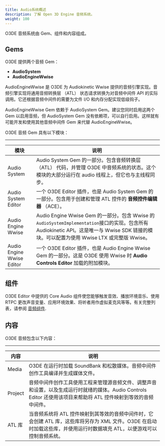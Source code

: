 ```yaml
---
title: Audio系统概述
description: 了解 Open 3D Engine 音频系统。
weight: 100
---
```


O3DE 音频系统由 Gem、组件和内容组成。

## Gems 

O3DE 提供两个音频 Gem：
+ **AudioSystem**
+ **AudioEngineWwise**

AudioEngineWwise 是 O3DE 为 Audiokinetic Wwise 提供的音频引擎实现。音频引擎实现将通用音频转换层 （ATL） 状态请求转换为对音频中间件 API 的实际调用。它还根据音频中间件的需要为文件 I/O 和内存分配实现低级钩子。

AudioEngineWwise Gem 依赖于 AudioSystem Gem。建议您同时启用这两个 Gem 以启用音频，但 AudioSystem Gem 没有依赖项，可以自行启用。这样就有可能开发和使用其他音频中间件 Gem 来代替 AudioEngineWwise。

O3DE 音频 Gem 具有以下模块：


****

| 模块 | 说明 |
| --- | --- |
| Audio System |  Audio System Gem 的一部分。包含音频转换层 （ATL） 代码，并管理 O3DE 中音频系统的状态。这个模块的大部分运行在 audio 线程上，但它也与主线程同步。  |
| Audio System Editor |  一个 O3DE Editor 插件，也是 Audio System Gem 的一部分。包含用于创建和管理 ATL 控件的 **音频控件编辑器** （ACE）。  |
| Audio Engine Wwise |  Audio Engine Wwise Gem 的一部分。包含 Wwise 的`AudioSystemImplementation`接口的实现。包含所有 Audiokinetic API。这是唯一与 Wwise SDK 链接的模块。可以配置为使用 Wwise LTX 或完整版 Wwise。  |
| Audio Engine Wwise Editor |  一个 O3DE Editor 插件，也是 Audio Engine Wwise Gem 的一部分。这是 O3DE 使用 Wwise 时 **Audio Controls Editor** 加载的附加模块。  |

## 组件 

O3DE Editor 中提供的 Core Audio 组件使您能够触发音效、播放环境音乐、使用 RTPC 更改声音变量、应用环境效果、将听者用作虚拟麦克风等等。有关完整列表，请参阅 [音频组件](./components).

## 内容 

O3DE 音频包含以下内容：


****

| 内容 | 说明 |
| --- | --- |
| Media |  O3DE 在运行时加载 SoundBank 和松散媒体。音频中间件创作工具编译并生成媒体文件。  |
| Project | 音频中间件创作工具使用工程来管理源音频文件、调整声音和设置，以及生成运行时就绪的媒体。Audio Controls Editor 还使用该项目来帮助将 ATL 控件映射到等效的音频中间件。 |
| ATL 库 |  当音频系统将 ATL 控件映射到其等效的音频中间件时，它会创建 ATL 库，这些库将另存为 XML 文件。O3DE 在启动时加载这些库，并使用运行时数据填充 ATL，以便游戏可以控制音频系统。  |
